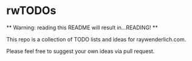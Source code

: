 # rwTODOs

** Warning: reading this README will result in...READING! **

This repo is a collection of TODO lists and ideas for raywenderlich.com.

Please feel free to suggest your own ideas via pull request.
